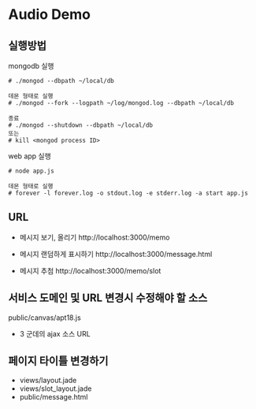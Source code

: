# Audio Demo

## 실행방법

mongodb 실행

    # ./mongod --dbpath ~/local/db

    데몬 형태로 실행 
    # ./mongod --fork --logpath ~/log/mongod.log --dbpath ~/local/db

    종료
    # ./mongod --shutdown --dbpath ~/local/db
    또는 
    # kill <mongod process ID>

web app 실행

    # node app.js

    데몬 형태로 실행
    # forever -l forever.log -o stdout.log -e stderr.log -a start app.js


## URL

- 메시지 보기, 올리기 
http://localhost:3000/memo

- 메시지 랜덤하게 표시하기
http://localhost:3000/message.html

- 메시지  추첨
http://localhost:3000/memo/slot


## 서비스 도메인 및 URL 변경시 수정해야 할 소스

public/canvas/apt18.js

- 3 군데의 ajax 소스 URL

## 페이지 타이틀 변경하기

- views/layout.jade
- views/slot_layout.jade
- public/message.html


